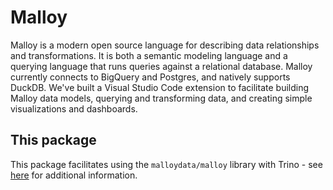 # Malloy

Malloy is a modern open source language for describing data relationships and transformations. It is both a semantic modeling language and a querying language that runs queries against a relational database. Malloy currently connects to BigQuery and Postgres, and natively supports DuckDB. We've built a Visual Studio Code extension to facilitate building Malloy data models, querying and transforming data, and creating simple visualizations and dashboards.

## This package

This package facilitates using the `malloydata/malloy` library with Trino - see [here](https://github.com/malloydata/malloy/blob/main/packages/malloy/README.md) for additional information.
